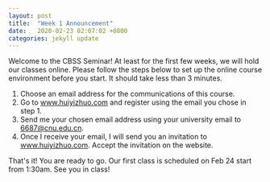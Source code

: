 ```yaml
---
layout: post
title:  "Week 1 Announcement"
date:   2020-02-23 02:07:02 +0800
categories: jekyll update
---
```



Welcome to the CBSS Seminar! At least for the first few weeks, we will hold our classes online. Please follow the steps below to set up the online course environment before you start. It should take less than 3 minutes.

1. Choose an email address for the communications of this course. 
2. Go to www.huiyizhuo.com and register using the email you chose in step 1.
3. Send me your chosen email address using your university email to 6687@cnu.edu.cn. 
4. Once I receive your email, I will send you an invitation to www.huiyizhuo.com. Accept the invitation on the website.

That's it! You are ready to go. Our first class is scheduled on Feb 24 start from 1:30am. See you in class!